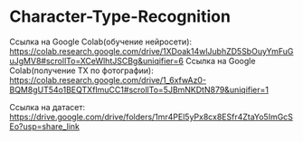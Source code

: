 # Character-Type-Recognition

Ссылка на Google Colab(обучение нейросети): https://colab.research.google.com/drive/1XDoak14wlJubhZD5SbOuyYmFuGuJgMV8#scrollTo=XCeWlhtJSCBg&uniqifier=6
Ссылка на Google Colab(получение ТХ по фотографии): https://colab.research.google.com/drive/1_6xfwAz0-BQM8gUT54o1BEQTXfImuCC1#scrollTo=5JBmNKDtN879&uniqifier=1

Ссылка на датасет: https://drive.google.com/drive/folders/1mr4PEl5yPx8cx8ESfr4ZtaYo5ImGcSEo?usp=share_link
